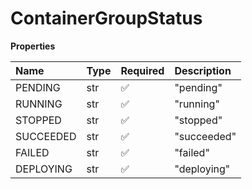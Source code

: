 # ContainerGroupStatus

**Properties**

| Name      | Type | Required | Description |
| :-------- | :--- | :------- | :---------- |
| PENDING   | str  | ✅       | "pending"   |
| RUNNING   | str  | ✅       | "running"   |
| STOPPED   | str  | ✅       | "stopped"   |
| SUCCEEDED | str  | ✅       | "succeeded" |
| FAILED    | str  | ✅       | "failed"    |
| DEPLOYING | str  | ✅       | "deploying" |
